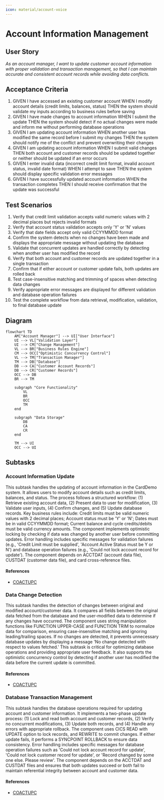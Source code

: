 ```yaml
---
icon: material/account-voice
---
```

# Account Information Management

## User Story
_As an account manager, I want to update customer account information with proper validation and transaction management, so that I can maintain accurate and consistent account records while avoiding data conflicts._

## Acceptance Criteria
1. GIVEN I have accessed an existing customer account WHEN I modify account details (credit limits, balances, status) THEN the system should validate my inputs according to business rules before saving
2. GIVEN I have made changes to account information WHEN I submit the update THEN the system should detect if no actual changes were made and inform me without performing database operations
3. GIVEN I am updating account information WHEN another user has modified the same record before I submit my changes THEN the system should notify me of the conflict and prevent overwriting their changes
4. GIVEN I am updating account information WHEN I submit valid changes THEN both account and customer records should be updated together or neither should be updated if an error occurs
5. GIVEN I enter invalid data (incorrect credit limit format, invalid account status, invalid date format) WHEN I attempt to save THEN the system should display specific validation error messages
6. GIVEN I have successfully updated account information WHEN the transaction completes THEN I should receive confirmation that the update was successful

## Test Scenarios
1. Verify that credit limit validation accepts valid numeric values with 2 decimal places but rejects invalid formats
2. Verify that account status validation accepts only 'Y' or 'N' values
3. Verify that date fields accept only valid CCYYMMDD format
4. Confirm the system detects when no changes have been made and displays the appropriate message without updating the database
5. Validate that concurrent updates are handled correctly by detecting when another user has modified the record
6. Verify that both account and customer records are updated together in a single transaction
7. Confirm that if either account or customer update fails, both updates are rolled back
8. Test case-insensitive matching and trimming of spaces when detecting data changes
9. Verify appropriate error messages are displayed for different validation and database operation failures
10. Test the complete workflow from data retrieval, modification, validation, to final database update

## Diagram
```mermaid
flowchart TD
    AM["Account Manager"] --> UI["User Interface"]
    UI --> VL["Validation Layer"]
    UI --> CM["Change Management"]
    VL --> BR["Business Rules Engine"]
    CM --> OCC["Optimistic Concurrency Control"]
    VL --> TM["Transaction Manager"]
    TM --> DB["Database"]
    DB --> CA["Customer Account Records"]
    DB --> CR["Customer Records"]
    OCC --> DB
    BR --> TM
    
    subgraph "Core Functionality"
        VL
        BR
        OCC
        TM
    end
    
    subgraph "Data Storage"
        DB
        CA
        CR
    end
    
    TM --> UI
    OCC --> UI
```

## Subtasks
### Account Information Update
This subtask handles the updating of account information in the CardDemo system. It allows users to modify account details such as credit limits, balances, and status. The process follows a structured workflow: (1) Retrieve existing account data, (2) Present data to user for modification, (3) Validate user inputs, (4) Confirm changes, and (5) Update database records. Key business rules include: Credit limits must be valid numeric values with 2 decimal places; Account status must be 'Y' or 'N'; Dates must be in valid CCYYMMDD format; Current balance and cycle credits/debits must be valid currency amounts. The component implements optimistic locking by checking if data was changed by another user before committing updates. Error handling includes specific messages for validation failures (e.g., 'Credit Limit must be supplied', 'Account Active Status must be Y or N') and database operation failures (e.g., 'Could not lock account record for update'). The component depends on ACCTDAT (account data file), CUSTDAT (customer data file), and card cross-reference files.
#### References
- [COACTUPC](/COACTUPC.md)
### Data Change Detection
This subtask handles the detection of changes between original and modified account/customer data. It compares all fields between the original data fetched from the database and the user-modified data to determine if any changes have occurred. The component uses string manipulation functions like FUNCTION UPPER-CASE and FUNCTION TRIM to normalize data for comparison, ensuring case-insensitive matching and ignoring leading/trailing spaces. If no changes are detected, it prevents unnecessary database updates by displaying a message 'No change detected with respect to values fetched.' This subtask is critical for optimizing database operations and providing appropriate user feedback. It also supports the optimistic concurrency control by detecting if another user has modified the data before the current update is committed.
#### References
- [COACTUPC](/COACTUPC.md)
### Database Transaction Management
This subtask handles the database operations required for updating account and customer information. It implements a two-phase update process: (1) Lock and read both account and customer records, (2) Verify no concurrent modifications, (3) Update both records, and (4) Handle any errors with appropriate rollback. The component uses CICS READ with UPDATE option to lock records, and REWRITE to commit changes. If either update fails, it performs a SYNCPOINT ROLLBACK to ensure data consistency. Error handling includes specific messages for database operation failures such as 'Could not lock account record for update', 'Could not lock customer record for update', or 'Record changed by some one else. Please review'. The component depends on the ACCTDAT and CUSTDAT files and ensures that both updates succeed or both fail to maintain referential integrity between account and customer data.
#### References
- [COACTUPC](/COACTUPC.md)